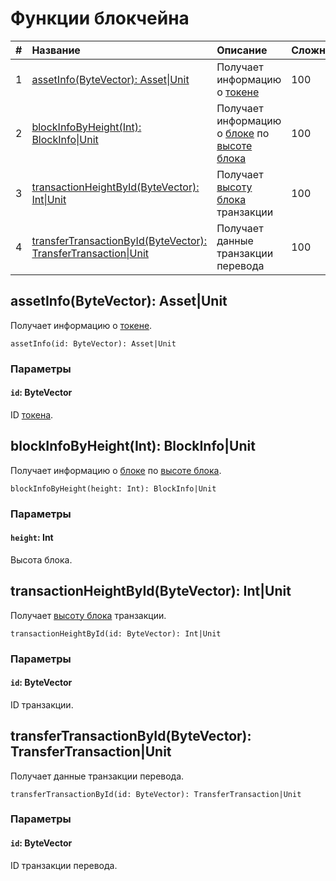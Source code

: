 # Функции блокчейна

|   #   | Название | Описание | Сложность |
| :--- | :--- | :--- | :--- |
|   1  | [assetInfo(ByteVector): Аsset&#124;Unit](#asset-info) | Получает информацию о [токене](/blockchain/token.md) | 100 |
|   2  | [blockInfoByHeight(Int): BlockInfo&#124;Unit](#block-info-by-height) | Получает информацию о [блоке](/blockchain/block.md) по [высоте блока](/blockchain/block-height.md) | 100 |
|   3  | [transactionHeightById(ByteVector): Int&#124;Unit](#transaction-height-by-id) | Получает [высоту блока](/blockchain/block-height.md) транзакции | 100 |
|   4  | [transferTransactionById(ByteVector): TransferTransaction&#124;Unit](#transfer-transaction-by-id) | Получает данные транзакции перевода | 100 |

## assetInfo(ByteVector): Аsset|Unit<a id="asset-info"></a>

Получает информацию о [токене](/blockchain/token.md).

```
assetInfo(id: ByteVector): Аsset|Unit
```

### Параметры

#### `id`: ByteVector

ID [токена](/blockchain/token.md).

## blockInfoByHeight(Int): BlockInfo|Unit<a id="block-info-by-height"></a>

Получает информацию о [блоке](/blockchain/block.md) по [высоте блока](/blockchain/block-height.md).

```
blockInfoByHeight(height: Int): BlockInfo|Unit
```

### Параметры

#### `height`: Int

Высота блока.

## transactionHeightById(ByteVector): Int|Unit<a id="transaction-height-by-id"></a>

Получает [высоту блока](/blockchain/block-height.md) транзакции.

```
transactionHeightById(id: ByteVector): Int|Unit
```

### Параметры

#### `id`: ByteVector

ID транзакции.

## transferTransactionById(ByteVector): TransferTransaction|Unit<a id="transfer-transaction-by-id"></a>

Получает данные транзакции перевода.

```
transferTransactionById(id: ByteVector): TransferTransaction|Unit
```

### Параметры

#### `id`: ByteVector

ID транзакции перевода.
